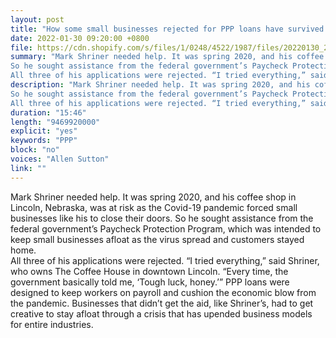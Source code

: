 ```yaml
---
layout: post
title: "How some small businesses rejected for PPP loans have survived the pandemic"
date: 2022-01-30 09:20:00 +0800
file: https://cdn.shopify.com/s/files/1/0248/4522/1987/files/20220130_2.mp3?v=1643542734
summary: "Mark Shriner needed help. It was spring 2020, and his coffee shop in Lincoln, Nebraska, was at risk as the Covid-19 pandemic forced small businesses like his to close their doors.
So he sought assistance from the federal government’s Paycheck Protection Program, which was intended to keep small businesses afloat as the virus spread and customers stayed home.  
All three of his applications were rejected. “I tried everything,” said Shriner, who owns The Coffee House in downtown Lincoln. “Every time, the government basically told me, ‘Tough luck, honey.’” PPP loans were designed to keep workers on payroll and cushion the economic blow from the pandemic. Businesses that didn’t get the aid, like Shriner’s, had to get creative to stay afloat through a crisis that has upended business models for entire industries."
description: "Mark Shriner needed help. It was spring 2020, and his coffee shop in Lincoln, Nebraska, was at risk as the Covid-19 pandemic forced small businesses like his to close their doors.
So he sought assistance from the federal government’s Paycheck Protection Program, which was intended to keep small businesses afloat as the virus spread and customers stayed home.  
All three of his applications were rejected. “I tried everything,” said Shriner, who owns The Coffee House in downtown Lincoln. “Every time, the government basically told me, ‘Tough luck, honey.’” PPP loans were designed to keep workers on payroll and cushion the economic blow from the pandemic. Businesses that didn’t get the aid, like Shriner’s, had to get creative to stay afloat through a crisis that has upended business models for entire industries."
duration: "15:46"
length: "9469920000"
explicit: "yes"
keywords: "PPP"
block: "no"
voices: "Allen Sutton"
link: ""
---
```


Mark Shriner needed help. It was spring 2020, and his coffee shop in Lincoln, Nebraska, was at risk as the Covid-19 pandemic forced small businesses like his to close their doors.
So he sought assistance from the federal government’s Paycheck Protection Program, which was intended to keep small businesses afloat as the virus spread and customers stayed home.  
All three of his applications were rejected. “I tried everything,” said Shriner, who owns The Coffee House in downtown Lincoln. “Every time, the government basically told me, ‘Tough luck, honey.’” PPP loans were designed to keep workers on payroll and cushion the economic blow from the pandemic. Businesses that didn’t get the aid, like Shriner’s, had to get creative to stay afloat through a crisis that has upended business models for entire industries.
